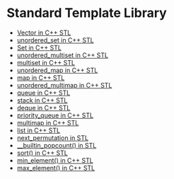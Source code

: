 # Standard Template Library 




- [Vector in C++ STL]()
- [unordered_set in C++ STL]()
- [Set in C++ STL]()
- [unordered_multiset in C++ STL]()
- [multiset in C++ STL]()
- [unordered_map in C++ STL]()
- [map in C++ STL]()
- [unordered_multimap in C++ STL]()
- [queue in C++ STL]()
- [stack in C++ STL]()
- [deque in C++ STL]()
- [priority_queue in C++ STL]()
- [multimap in C++ STL]()
- [list in C++ STL]()
- [next_permutation in STL]()
- [__builtin_popcount() in STL]()
- [sort() in C++ STL]()
- [min_element() in C++ STL]()
- [max_element() in C++ STL]()

